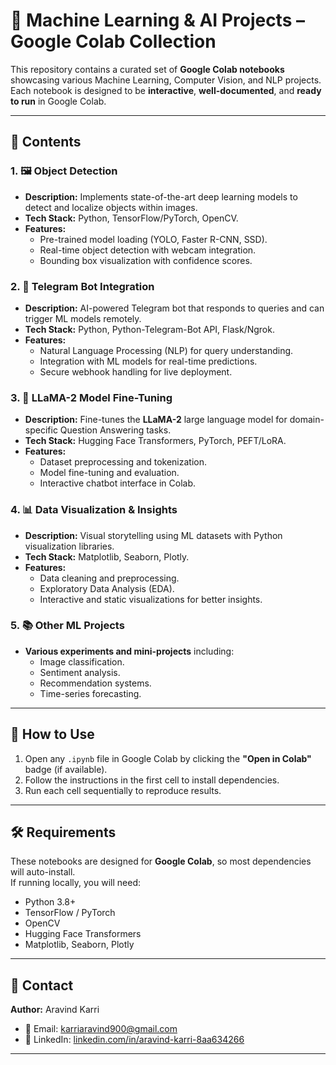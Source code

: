 # 🧠 Machine Learning & AI Projects – Google Colab Collection

This repository contains a curated set of **Google Colab notebooks** showcasing various Machine Learning, Computer Vision, and NLP projects. Each notebook is designed to be **interactive**, **well-documented**, and **ready to run** in Google Colab.

---

## 📂 Contents

### 1. 🖼 Object Detection
- **Description:** Implements state-of-the-art deep learning models to detect and localize objects within images.
- **Tech Stack:** Python, TensorFlow/PyTorch, OpenCV.
- **Features:**
  - Pre-trained model loading (YOLO, Faster R-CNN, SSD).
  - Real-time object detection with webcam integration.
  - Bounding box visualization with confidence scores.

### 2. 🤖 Telegram Bot Integration
- **Description:** AI-powered Telegram bot that responds to queries and can trigger ML models remotely.
- **Tech Stack:** Python, Python-Telegram-Bot API, Flask/Ngrok.
- **Features:**
  - Natural Language Processing (NLP) for query understanding.
  - Integration with ML models for real-time predictions.
  - Secure webhook handling for live deployment.

### 3. 📝 LLaMA-2 Model Fine-Tuning
- **Description:** Fine-tunes the **LLaMA-2** large language model for domain-specific Question Answering tasks.
- **Tech Stack:** Hugging Face Transformers, PyTorch, PEFT/LoRA.
- **Features:**
  - Dataset preprocessing and tokenization.
  - Model fine-tuning and evaluation.
  - Interactive chatbot interface in Colab.

### 4. 📊 Data Visualization & Insights
- **Description:** Visual storytelling using ML datasets with Python visualization libraries.
- **Tech Stack:** Matplotlib, Seaborn, Plotly.
- **Features:**
  - Data cleaning and preprocessing.
  - Exploratory Data Analysis (EDA).
  - Interactive and static visualizations for better insights.

### 5. 📚 Other ML Projects
- **Various experiments and mini-projects** including:
  - Image classification.
  - Sentiment analysis.
  - Recommendation systems.
  - Time-series forecasting.

---

## 🚀 How to Use
1. Open any `.ipynb` file in Google Colab by clicking the **"Open in Colab"** badge (if available).
2. Follow the instructions in the first cell to install dependencies.
3. Run each cell sequentially to reproduce results.

---

## 🛠 Requirements
These notebooks are designed for **Google Colab**, so most dependencies will auto-install.  
If running locally, you will need:
- Python 3.8+
- TensorFlow / PyTorch
- OpenCV
- Hugging Face Transformers
- Matplotlib, Seaborn, Plotly

---

## 📧 Contact
**Author:** Aravind Karri  
- 📩 Email: [karriaravind900@gmail.com](mailto:karriaravind900@gmail.com)  
- 🔗 LinkedIn: [linkedin.com/in/aravind-karri-8aa634266](https://www.linkedin.com/in/aravind-karri-8aa634266/)  

---
